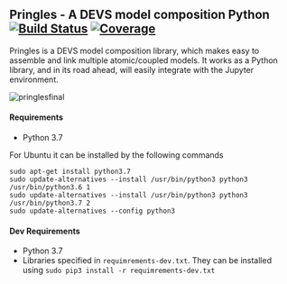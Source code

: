 ## Pringles - A DEVS model composition Python [![Build Status](https://travis-ci.org/colonelpringles/pringles.svg?branch=master)](https://travis-ci.org/colonelpringles/pringles) [![Coverage](https://codecov.io/gh/colonelpringles/pringles/branch/master/graphs/badge.svg)](https://codecov.io/gh/colonelpringles/pringles/branch/master) 
Pringles is a DEVS model composition library, which makes easy to assemble and link multiple atomic/coupled models. It works as a Python library, and in its road ahead, will easily integrate with the Jupyter environment.


![pringlesfinal](https://user-images.githubusercontent.com/18684322/63174712-e5489c80-c018-11e9-9ac3-4d6a8e8598b3.png)


#### Requirements
- Python 3.7

For Ubuntu it can be installed by the following commands
```
sudo apt-get install python3.7
sudo update-alternatives --install /usr/bin/python3 python3 /usr/bin/python3.6 1
sudo update-alternatives --install /usr/bin/python3 python3 /usr/bin/python3.7 2
sudo update-alternatives --config python3
```

#### Dev Requirements
- Python 3.7
- Libraries specified in `requimrements-dev.txt`. They can be installed using `sudo pip3 install -r requimrements-dev.txt` 
